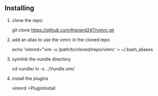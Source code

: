 Installing 
----------
1. clone the repo: 

    git clone https://github.com/thenerd247/vimrc.git

2. add an alias to use the vimrc in the cloned repo

    echo 'vimnrd="vim -u /path/to/cloned/repo/vimrc' > ~/.bash_aliases

3. symlink the vundle directory

    cd vundle/
    ln -s ../Vundle.vim/ 

4. install the plugins 

    vimnrd +PluginInstall
